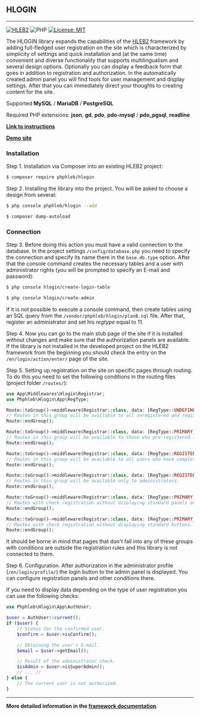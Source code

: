 ## HLOGIN

-------------------------

[![HLEB2](https://img.shields.io/badge/HLEB-2-darkcyan)](https://github.com/phphleb/hleb) ![PHP](https://img.shields.io/badge/PHP-^8.2-blue) [![License: MIT](https://img.shields.io/badge/License-MIT%20(Free)-brightgreen.svg)](https://github.com/phphleb/hleb/blob/master/LICENSE)

The HLOGIN library expands the capabilities of the [HLEB2](https://github.com/phphleb/hleb) framework by adding full-fledged user registration on the site which is characterized by simplicity of settings and quick installation and (at the same time) convenient and diverse functionality that supports multilingualism and several design options. Optionally you can display a feedback form that goes in addition to registration and authorization. In the automatically created admin panel you will find tools for user management and display settings. After that you can immediately direct your thoughts to creating content for the site.

Supported  __MySQL__ / __MariaDB__ / __PostgreSQL__

Required PHP extensions: __json__, __gd__,  __pdo__, __pdo-mysql__ / __pdo_pgsql__, __readline__

[**Link to instructions**](https://hleb2framework.ru)

[**Demo site**](https://auth2.phphleb.ru/)


### Installation
Step 1. Installation via Composer into an existing HLEB2 project:
 ```bash
 $ composer require phphleb/hlogin
 ```

Step 2. Installing the library into the project. You will be asked to choose a design from several:

 ```bash
 $ php console phphleb/hlogin --add
 ```

 ```bash
 $ composer dump-autoload
 ```

### Connection
Step 3. Before doing this action you must have a valid connection to the database. In the project settings `/config/database.php` you need to specify the connection and specify its name there in the `base.db.type` option.
After that the console command creates the necessary tables and a user with administrator rights (you will be prompted to specify an E-mail and password):

 ```bash
 $ php console hlogin/create-login-table
 ```
 ```bash
 $ php console hlogin/create-admin
 ```

If it is not possible to execute a console command, then create tables using an SQL query from the `/vendor/phphleb/hlogin/planB.sql` file.
After that, register an administrator and set his _regtype_ equal to 11.

Step 4. Now you can go to the main stub page of the site if it is installed without changes and make sure that the authorization panels are available.
If the library is not installed in the developed project on the HLEB2 framework from the beginning you should check the entry on the `/en/login/action/enter/` page of the site.

Step 5. Setting up registration on the site on specific pages through routing.
To do this you need to set the following conditions in the routing files (project folder `/routes/`):

```php
use App\Middlewares\Hlogin\Registrar;
use Phphleb\Hlogin\App\RegType;

Route::toGroup()->middleware(Registrar::class, data: [RegType::UNDEFINED_USER, '>=']);
// Routes in this group will be available to all unregistered and registered users except those that were marked deleted and banned.
Route::endGroup();

Route::toGroup()->middleware(Registrar::class, data: [RegType::PRIMARY_USER, '>=']);
// Routes in this group will be available to those who pre-registered (but didn't confirm E-mail), as well as to all registered users (including administrators).
Route::endGroup();

Route::toGroup()->middleware(Registrar::class, data: [RegType::REGISTERED_USER, '>=']);
// Routes in this group will be available to all users who have completed full registration (confirmed by E-mail including administrators).
Route::endGroup();

Route::toGroup()->middleware(Registrar::class, data: [RegType::REGISTERED_COMMANDANT, '>=']);
// Routes in this group will be available only to administrators.
Route::endGroup();

Route::toGroup()->middleware(Registrar::class, data: [RegType::PRIMARY_USER, '>=', Registrar::NO_PANEL]);
// Routes with check registration without displaying standard panels and buttons.
Route::endGroup();

Route::toGroup()->middleware(Registrar::class, data: [RegType::PRIMARY_USER, '>=', Registrar::NO_BUTTON]);
// Routes with check registration without displaying standard buttons.
Route::endGroup();
```

It should be borne in mind that pages that don't fall into any of these groups with conditions are outside the registration rules and this library is not connected to them.

Step 6. Configuration. After authorization in the administrator profile (`/en/login/profile/`) the login button to the admin panel is displayed. You can configure registration panels and other conditions there.

If you need to display data depending on the type of user registration you can use the following checks:

```php
use Phphleb\Hlogin\App\AuthUser;

$user = AuthUser::current();
if ($user) {
    // Status for the confirmed user.
    $confirm = $user->isConfirm();

    // Obtaining the user's E-mail.
    $email = $user->getEmail();

    // Result of the administrator check.
    $isAdmin = $user->isSuperAdmin();
    // ... //
} else {
    // The current user is not authorized.
}
```
------

**More detailed information in the [framework documentation](https://hleb2framework.ru/)**.
